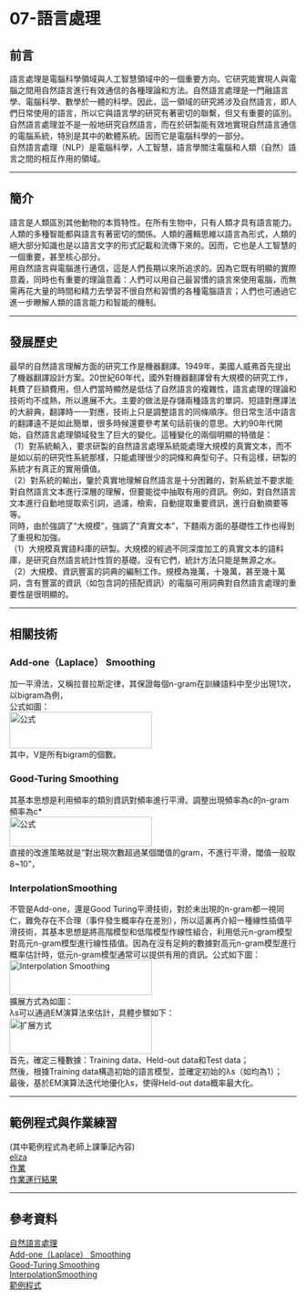 07-語言處理
===
前言
---
語言處理是電腦科學領域與人工智慧領域中的一個重要方向。它研究能實現人與電腦之間用自然語言進行有效通信的各種理論和方法。自然語言處理是一門融語言學、電腦科學、數學於一體的科學。因此，這一領域的研究將涉及自然語言，即人們日常使用的語言，所以它與語言學的研究有著密切的聯繫，但又有重要的區別。自然語言處理並不是一般地研究自然語言，而在於研製能有效地實現自然語言通信的電腦系統，特別是其中的軟體系統。因而它是電腦科學的一部分。
<br>
自然語言處理（NLP）是電腦科學，人工智慧，語言學關注電腦和人類（自然）語言之間的相互作用的領域。
****
簡介
---
語言是人類區別其他動物的本質特性。在所有生物中，只有人類才具有語言能力。人類的多種智能都與語言有著密切的關係。人類的邏輯思維以語言為形式，人類的絕大部分知識也是以語言文字的形式記載和流傳下來的。因而，它也是人工智慧的一個重要，甚至核心部分。
<br>
用自然語言與電腦進行通信，這是人們長期以來所追求的。因為它既有明顯的實際意義，同時也有重要的理論意義：人們可以用自己最習慣的語言來使用電腦，而無需再花大量的時間和精力去學習不很自然和習慣的各種電腦語言；人們也可通過它進一步瞭解人類的語言能力和智能的機制。
***
發展歷史
---
最早的自然語言理解方面的研究工作是機器翻譯。1949年，美國人威弗首先提出了機器翻譯設計方案。20世紀60年代，國外對機器翻譯曾有大規模的研究工作，耗費了巨額費用，但人們當時顯然是低估了自然語言的複雜性，語言處理的理論和技術均不成熱，所以進展不大。主要的做法是存儲兩種語言的單詞、短語對應譯法的大辭典，翻譯時一一對應，技術上只是調整語言的同條順序。但日常生活中語言的翻譯遠不是如此簡單，很多時候還要參考某句話前後的意思。大約90年代開始，自然語言處理領域發生了巨大的變化。這種變化的兩個明顯的特徵是：
<br>
（1）對系統輸入，要求研製的自然語言處理系統能處理大規模的真實文本，而不是如以前的研究性系統那樣，只能處理很少的詞條和典型句子。只有這樣，研製的系統才有真正的實用價值。<br>
（2）對系統的輸出，鑒於真實地理解自然語言是十分困難的，對系統並不要求能對自然語言文本進行深層的理解，但要能從中抽取有用的資訊。例如，對自然語言文本進行自動地提取索引詞，過濾，檢索，自動提取重要資訊，進行自動摘要等等。<br>
同時，由於強調了“大規模”，強調了“真實文本”，下麵兩方面的基礎性工作也得到了重視和加強。
<br>
（1）大規模真實語料庫的研製。大規模的經過不同深度加工的真實文本的語料庫，是研究自然語言統計性質的基礎。沒有它們，統計方法只能是無源之水。<br>
（2）大規模、資訊豐富的詞典的編制工作。規模為幾萬，十幾萬，甚至幾十萬詞，含有豐富的資訊（如包含詞的搭配資訊）的電腦可用詞典對自然語言處理的重要性是很明顯的。
******
相關技術
----
### Add-one（Laplace） Smoothing
加一平滑法，又稱拉普拉斯定律，其保證每個n-gram在訓練語料中至少出現1次，以bigram為例，
<br>
公式如圖：<br>
<img style="width:250px;height:64px;" alt="公式" src="https://bkimg.cdn.bcebos.com/pic/54fbb2fb43166d2202f3c80d452309f79152d2a7?x-bce-process=image/resize,m_lfit,w_250,h_250,limit_1">
<br>
其中，V是所有bigram的個數。
<br>
### Good-Turing Smoothing
其基本思想是利用頻率的類別資訊對頻率進行平滑。調整出現頻率為c的n-gram頻率為c*
<br>
<img style="width:250px;height:52px;" alt="公式" src="https://bkimg.cdn.bcebos.com/pic/55e736d12f2eb9380c57a66bd6628535e5dd6f75?x-bce-process=image/resize,m_lfit,w_250,h_250,limit_1">
<br>
直接的改進策略就是“對出現次數超過某個閾值的gram，不進行平滑，閾值一般取8~10”，
<br>
### InterpolationSmoothing
不管是Add-one，還是Good Turing平滑技術，對於未出現的n-gram都一視同仁，難免存在不合理（事件發生概率存在差別），所以這裏再介紹一種線性插值平滑技術，其基本思想是將高階模型和低階模型作線性組合，利用低元n-gram模型對高元n-gram模型進行線性插值。因為在沒有足夠的數據對高元n-gram模型進行概率估計時，低元n-gram模型通常可以提供有用的資訊。公式如下圖：<br>
<img style="width:250px;height:62px;" alt="Interpolation Smoothing" src="https://bkimg.cdn.bcebos.com/pic/203fb80e7bec54e7a255c687ba389b504ec26aea?x-bce-process=image/resize,m_lfit,w_250,h_250,limit_1">
<br>
擴展方式為如圖：<br>
λs可以通過EM演算法來估計，具體步驟如下：<br>
<img style="width:250px;height:63px;" alt="扩展方式" src="https://bkimg.cdn.bcebos.com/pic/f603918fa0ec08fa159dcf3e5aee3d6d54fbda8e?x-bce-process=image/resize,m_lfit,w_250,h_250,limit_1">
<br>
首先，確定三種數據：Training data、Held-out data和Test data；<br>
然後，根據Training data構造初始的語言模型，並確定初始的λs（如均為1）；<br>
最後，基於EM演算法迭代地優化λs，使得Held-out data概率最大化。<br>
*****
範例程式與作業練習
----
(其中範例程式為老師上課筆記內容)<br>
[eliza](https://misavo.com/blog/陳鍾誠/書籍/人工智慧/07-語言處理/C2-Eliza交談系統)<br>
[作業](https://github.com/623538278/ai108b/blob/master/HW6.py)<br>
[作業運行結果](https://github.com/623538278/ai108b/blob/master/HW6.result)<br>
*****
參考資料
----
[自然語言處理](https://baike.baidu.com/item/自然语言处理)<br>
[Add-one（Laplace） Smoothing](https://baike.baidu.com/item/自然语言处理)<br>
[Good-Turing Smoothing](https://baike.baidu.com/item/自然语言处理)<br>
[InterpolationSmoothing](https://baike.baidu.com/item/自然语言处理)<br>
[範例程式](https://misavo.com/blog/陳鍾誠/書籍/人工智慧/07-語言處理/C2-Eliza交談系統)<br>


